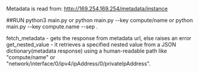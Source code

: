 Metadata is read from: http://169.254.169.254/metadata/instance


##RUN
python3 main.py 
or
python main.py --key compute/name 
or 
python main.py --key compute.name --sep .

fetch_metadata - gets the response from metadata url, else raises an error
get_nested_value - it retrieves a specified nested value from a JSON dictionary(metadata response) using a human-readable path like "compute/name" or "network/interface/0/ipv4/ipAddress/0/privateIpAddress".

